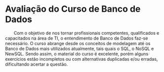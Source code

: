 # Avaliação do Curso de Banco de Dados

&emsp;&emsp;Com o objetivo de nos tornar profissionais competentes, qualificados e capacitados na área de TI, o entendimento de Banco de Dados faz-se necessário. O curso abrange desde os conceitos de modelagem até os Banco de Dados mais utilizados atualmente, tais quais o SQL, o NoSQL e NewSQL. Sendo assim, o material do curso é excelente, porém alguns exercícios estão incompletos ou com alternativas duplicadas e/ou erradas, dificultando acertar a questão. 
